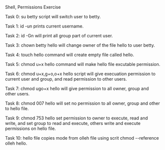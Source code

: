 Shell, Permissions Exercise 

Task 0: su betty script will switch user to betty.

Task 1: id -un prints current username.

Task 2: id -Gn will print all group part of current user.

Task 3: chown betty hello will change owner of the file hello to user betty.

Task 4: touch hello command will create empty file called hello.

Task 5: chmod u+x hello command will make hello file excutable permission.

Task 6: chmod u+x,g+o,o+x hello script will give execuation permission to current user and group, and read permission to other users.

Task 7: chmod ugo+x hello will give permission to all owner, group and other users.

Task 8: chmod 007 hello will set no permission to all owner, group and other to hello file.

Task 9: chmod 753 hello set permission to owner to execute, read and write, and set group to read and execute, others write and execute permissions on hello file.

Task 10: hello file copies mode from olleh file using scrit chmod --reference olleh hello.

